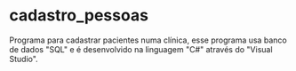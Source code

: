 # cadastro_pessoas
 Programa para cadastrar pacientes numa clínica, esse programa usa banco de dados "SQL" e é desenvolvido na linguagem "C#" através do "Visual Studio".
